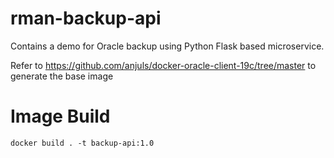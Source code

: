# rman-backup-api
Contains a demo for Oracle backup using Python Flask based microservice.



Refer to https://github.com/anjuls/docker-oracle-client-19c/tree/master to generate the base image



# Image Build 
```
docker build . -t backup-api:1.0
```
